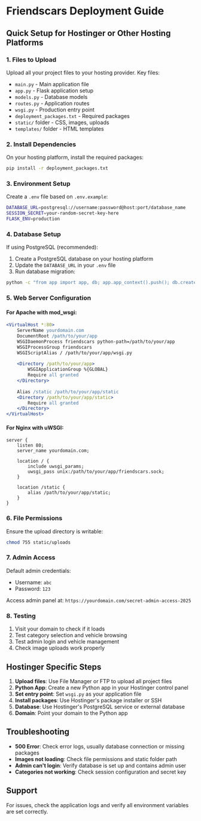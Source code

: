 # Friendscars Deployment Guide

## Quick Setup for Hostinger or Other Hosting Platforms

### 1. Files to Upload
Upload all your project files to your hosting provider. Key files:
- `main.py` - Main application file
- `app.py` - Flask application setup
- `models.py` - Database models
- `routes.py` - Application routes
- `wsgi.py` - Production entry point
- `deployment_packages.txt` - Required packages
- `static/` folder - CSS, images, uploads
- `templates/` folder - HTML templates

### 2. Install Dependencies
On your hosting platform, install the required packages:
```bash
pip install -r deployment_packages.txt
```

### 3. Environment Setup
Create a `.env` file based on `.env.example`:
```bash
DATABASE_URL=postgresql://username:password@host:port/database_name
SESSION_SECRET=your-random-secret-key-here
FLASK_ENV=production
```

### 4. Database Setup
If using PostgreSQL (recommended):
1. Create a PostgreSQL database on your hosting platform
2. Update the `DATABASE_URL` in your `.env` file
3. Run database migration:
```bash
python -c "from app import app, db; app.app_context().push(); db.create_all()"
```

### 5. Web Server Configuration

#### For Apache with mod_wsgi:
```apache
<VirtualHost *:80>
    ServerName yourdomain.com
    DocumentRoot /path/to/your/app
    WSGIDaemonProcess friendscars python-path=/path/to/your/app
    WSGIProcessGroup friendscars
    WSGIScriptAlias / /path/to/your/app/wsgi.py
    
    <Directory /path/to/your/app>
        WSGIApplicationGroup %{GLOBAL}
        Require all granted
    </Directory>
    
    Alias /static /path/to/your/app/static
    <Directory /path/to/your/app/static>
        Require all granted
    </Directory>
</VirtualHost>
```

#### For Nginx with uWSGI:
```nginx
server {
    listen 80;
    server_name yourdomain.com;
    
    location / {
        include uwsgi_params;
        uwsgi_pass unix:/path/to/your/app/friendscars.sock;
    }
    
    location /static {
        alias /path/to/your/app/static;
    }
}
```

### 6. File Permissions
Ensure the upload directory is writable:
```bash
chmod 755 static/uploads
```

### 7. Admin Access
Default admin credentials:
- Username: `abc`
- Password: `123`

Access admin panel at: `https://yourdomain.com/secret-admin-access-2025`

### 8. Testing
1. Visit your domain to check if it loads
2. Test category selection and vehicle browsing
3. Test admin login and vehicle management
4. Check image uploads work properly

## Hostinger Specific Steps

1. **Upload files**: Use File Manager or FTP to upload all project files
2. **Python App**: Create a new Python app in your Hostinger control panel
3. **Set entry point**: Set `wsgi.py` as your application file
4. **Install packages**: Use Hostinger's package installer or SSH
5. **Database**: Use Hostinger's PostgreSQL service or external database
6. **Domain**: Point your domain to the Python app

## Troubleshooting

- **500 Error**: Check error logs, usually database connection or missing packages
- **Images not loading**: Check file permissions and static folder path
- **Admin can't login**: Verify database is set up and contains admin user
- **Categories not working**: Check session configuration and secret key

## Support
For issues, check the application logs and verify all environment variables are set correctly.